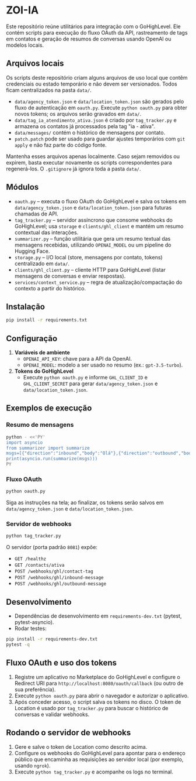 # ZOI-IA

Este repositório reúne utilitários para integração com o GoHighLevel.
Ele contém scripts para execução do fluxo OAuth da API, rastreamento de tags em contatos e geração de resumos de conversas usando OpenAI ou modelos locais.

## Arquivos locais

Os scripts deste repositório criam alguns arquivos de uso local que contêm credenciais ou estado temporário e não devem ser versionados. Todos ficam centralizados na pasta `data/`.

- `data/agency_token.json` e `data/location_token.json` são gerados pelo fluxo de autenticação em `oauth.py`. Execute `python oauth.py` para obter novos tokens; os arquivos serão gravados em `data/`.
- `data/tag_ia_atendimento_ativa.json` é criado por `tag_tracker.py` e armazena os contatos já processados pela tag "ia - ativa".
- `data/messages/` contém o histórico de mensagens por contato.
- `patch.patch` pode ser usado para guardar ajustes temporários com `git apply` e não faz parte do código fonte.

Mantenha esses arquivos apenas localmente. Caso sejam removidos ou expirem, basta executar novamente os scripts correspondentes para regenerá-los. O `.gitignore` já ignora toda a pasta `data/`.

## Módulos

- `oauth.py` – executa o fluxo OAuth do GoHighLevel e salva os tokens em `data/agency_token.json` e `data/location_token.json` para futuras chamadas de API.
- `tag_tracker.py` – servidor assíncrono que consome webhooks do GoHighLevel; usa `storage` e `clients/ghl_client` e mantém um resumo contextual das interações.
- `summarizer.py` – função utilitária que gera um resumo textual das mensagens recebidas, utilizando `OPENAI_MODEL` ou um pipeline do Hugging Face.
- `storage.py` – I/O local (store, mensagens por contato, tokens) centralizado em `data/`.
- `clients/ghl_client.py` – cliente HTTP para GoHighLevel (listar mensagens de conversas e enviar respostas).
- `services/context_service.py` – regra de atualização/compactação do contexto a partir do histórico.

## Instalação

```bash
pip install -r requirements.txt
```

## Configuração

1. **Variáveis de ambiente**
   - `OPENAI_API_KEY`: chave para a API da OpenAI.
   - `OPENAI_MODEL`: modelo a ser usado no resumo (ex.: `gpt-3.5-turbo`).
2. **Tokens do GoHighLevel**
   - Execute `python oauth.py` e informe `GHL_CLIENT_ID` e `GHL_CLIENT_SECRET` para gerar `data/agency_token.json` e `data/location_token.json`.

## Exemplos de execução

### Resumo de mensagens

```bash
python - <<'PY'
import asyncio
from summarizer import summarize
msgs=[{"direction":"inbound","body":"Olá"},{"direction":"outbound","body":"Oi, tudo bem?"}]
print(asyncio.run(summarize(msgs)))
PY
```

### Fluxo OAuth

```bash
python oauth.py
```
Siga as instruções na tela; ao finalizar, os tokens serão salvos em `data/agency_token.json` e `data/location_token.json`.

### Servidor de webhooks

```bash
python tag_tracker.py
```
O servidor (porta padrão `8081`) expõe:
- `GET /healthz`
- `GET /contacts/ativa`
- `POST /webhooks/ghl/contact-tag`
- `POST /webhooks/ghl/inbound-message`
 - `POST /webhooks/ghl/outbound-message`

## Desenvolvimento

- Dependências de desenvolvimento em `requirements-dev.txt` (pytest, pytest-asyncio).
- Rodar testes:

```bash
pip install -r requirements-dev.txt
pytest -q
```

## Fluxo OAuth e uso dos tokens

1. Registre um aplicativo no Marketplace do GoHighLevel e configure o Redirect URI para `http://localhost:8080/oauth/callback` (ou outro de sua preferência).
2. Execute `python oauth.py` para abrir o navegador e autorizar o aplicativo.
3. Após conceder acesso, o script salva os tokens no disco. O token de Location é usado por `tag_tracker.py` para buscar o histórico de conversas e validar webhooks.

## Rodando o servidor de webhooks

1. Gere e salve o token de Location como descrito acima.
2. Configure os webhooks do GoHighLevel para apontar para o endereço público que encaminha as requisições ao servidor local (por exemplo, usando `ngrok`).
3. Execute `python tag_tracker.py` e acompanhe os logs no terminal.
